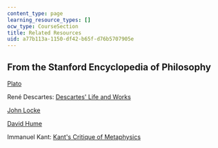 ```yaml
---
content_type: page
learning_resource_types: []
ocw_type: CourseSection
title: Related Resources
uid: a77b113a-1150-df42-b65f-d76b5707905e
---
```


From the Stanford Encyclopedia of Philosophy
--------------------------------------------

[Plato](http://plato.stanford.edu/entries/plato/)

René Descartes: [Descartes' Life and Works](http://plato.stanford.edu/entries/descartes-works/index.html)

[John Locke](http://plato.stanford.edu/entries/locke/)

[David Hume](http://plato.stanford.edu/entries/hume/)

Immanuel Kant: [Kant's Critique of Metaphysics](http://plato.stanford.edu/entries/kant-metaphysics/)
